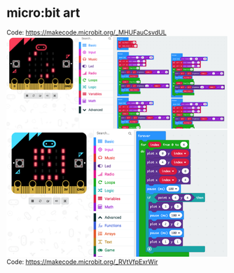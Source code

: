 # micro:bit art

Code: https://makecode.microbit.org/_MHUFauCsvdUL<br>
<img src="https://github.com/larsgimse/microbit/blob/master/art/microbit-art.png">
<img src="https://github.com/larsgimse/microbit/blob/master/art/art2.png">
Code: https://makecode.microbit.org/_RVtVfpExrWir

